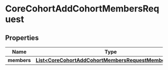 

# CoreCohortAddCohortMembersRequest


## Properties

| Name | Type | Description | Notes |
|------------ | ------------- | ------------- | -------------|
|**members** | [**List&lt;CoreCohortAddCohortMembersRequestMembersInner&gt;**](CoreCohortAddCohortMembersRequestMembersInner.md) |  |  |




